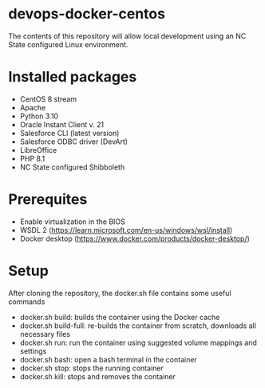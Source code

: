 # devops-docker-centos

The contents of this repository will allow local development using an NC State configured Linux environment.

# Installed packages

 - CentOS 8 stream
 - Apache
 - Python 3.10
 - Oracle Instant Client v. 21
 - Salesforce CLI (latest version)
 - Salesforce ODBC driver (DevArt)
 - LibreOffice
 - PHP 8.1
 - NC State configured Shibboleth

# Prerequites

 - Enable virtualization in the BIOS 
 - WSDL 2 (https://learn.microsoft.com/en-us/windows/wsl/install)
 - Docker desktop (https://www.docker.com/products/docker-desktop/)

# Setup
After cloning the repository, the docker.sh file contains some useful commands

 - docker.sh build: builds the container using the Docker cache
 - docker.sh build-full: re-builds the container from scratch, downloads all necessary files
 - docker.sh run: run the container using suggested volume mappings and settings
 - docker.sh bash: open a bash terminal in the container
 - docker.sh stop: stops the running container
 - docker.sh kill: stops and removes the container
